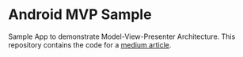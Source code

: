 # Android MVP Sample
Sample App to demonstrate Model-View-Presenter Architecture. This repository contains the code for a [medium article](https://medium.com/@amitkumar_76187/understanding-model-view-presenter-1d79448d39cd).
